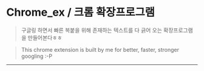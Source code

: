 # Chrome_ex / 크롬 확장프로그램

> 구글링 하면서 빠른 복붙을 위해 존재하는 텍스트를 다 긁어 오는 확장프로그램을 만들어본다ㅎㅎ

> This chrome extension is built by me for better, faster, stronger googling :-P

***

